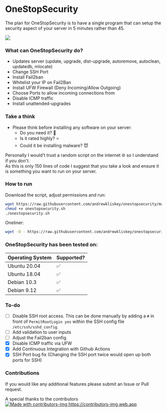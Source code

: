 # OneStopSecurity

The plan for OneStopSecurity is to have a single program that can setup the security aspect of your server in 5 minutes rather than 45.

![](https://github.com/andrewkliskey/OneStopSecurity/workflows/shellcheck/badge.svg)

### What can OneStopSecurity do?

- Updates server (update, upgrade, dist-upgrade, autoremove, autoclean, updatedb, mlocate)
- Change SSH Port 
- Install Fail2ban
- Whitelist your IP on Fail2Ban
- Install UFW Firewall (Deny Incoming/Allow Outgoing)
- Choose Ports to allow incoming connections from
- Disable ICMP traffic
- Install unattended-upgrades

### Take a think

- Please think before installing any software on your server:
  - Do you need it? 🍞
  - Is it rated highly? ⭐️
  - Could it be installing malware? 😈

Personally I would't trust a random script on the internet 🌐  so I understand if you don't. \
As this is only 150 lines of code I suggest that you take a look and ensure it is something you want to run on your server.

### How to run

Download the script, adjust permissions and run:
```bash
wget https://raw.githubusercontent.com/andrewkliskey/onestopsecurity/master/onestopsecurity.sh
chmod +x onestopsecurity.sh
./onestopsecurity.sh
```
Oneliner:
```bash
wget -O - https://raw.githubusercontent.com/andrewkliskey/onestopsecurity/master/onestopsecurity.sh | bash
```

### OneStopSecurity has been tested on:

| Operating System | Supported? |
| ---------------- | ---------- |
| Ubuntu 20.04     | ✅         |
| Ubuntu 18.04     | ✅         |
| Debian 10.3      | ✅         |
| Debian 9.12      | ✅         |

### To-do

  - [ ] Disable SSH root access. This can be done manually by adding a `#` in front of `PermitRootLogin yes` within the SSH config file `/etc/ssh/sshd_config`.
  - [ ] Add validation to user inputs
  - [ ] Adjust the Fail2ban config
  - [X] Disable ICMP traffic via UFW 
  - [X] Add Continuous Integration with Github Actions
  - [x] SSH Port bug fix (Changing the SSH port twice would open up both ports for SSH)
  
### Contributions

If you would like any additional features please submit an Issue or Pull request.

A special thanks to the contributors \
<a href="https://github.com/andrewkliskey/OneStopSecurity/graphs/contributors">
  <img alt="Made with contributors-img https://contributors-img.web.app" src="https://contributors-img.web.app/image?repo=andrewkliskey/OneStopSecurity" />
</a>
